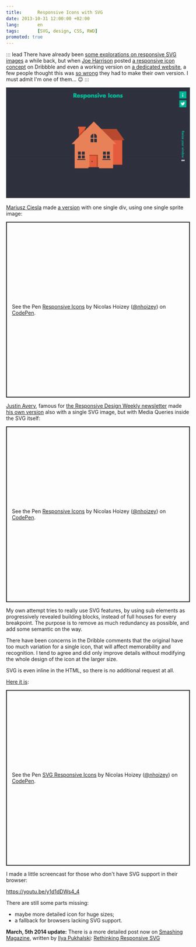 ```yaml
---
title:      Responsive Icons with SVG
date: 2013-10-31 12:00:00 +02:00
lang:       en
tags:       [SVG, design, CSS, RWD]
promoted: true
---
```


::: lead
There have already been [some explorations on responsive SVG images](http://blog.cloudfour.com/media-queries-in-svg-images/) a while back, but when [Joe Harrison](http://www.joeharrison.co.uk/) posted [a responsive icon concept](http://dribbble.com/shots/1290195-New-Project-Responsive-Icons) on Dribbble and even a working version on [a dedicated website](http://responsiveicons.co.uk/), a few people thought this was [so wrong](http://xkcd.com/386/) they had to make their own version. I must admit I'm one of them… 😉
:::

![A screenshot of the Responsive Icons site](responsive-icons.png)

[Mariusz Ciesla](http://mariusz.cc/) made [a version](https://codepen.io/mariusz/pen/azBne) with one single div, using one single sprite image:

<p class="codepen" data-height="480" data-theme-id="2148" data-default-tab="result" data-user="nhoizey" data-slug-hash="mRLLzg" data-preview="true" style="height: 480px; box-sizing: border-box; display: flex; align-items: center; justify-content: center; border: 2px solid; margin: 1em 0; padding: 1em;" data-pen-title="Responsive Icons">
  <span>See the Pen <a href="https://codepen.io/nhoizey/pen/mRLLzg">
  Responsive Icons</a> by Nicolas Hoizey (<a href="https://codepen.io/nhoizey">@nhoizey</a>)
  on <a href="https://codepen.io">CodePen</a>.</span>
</p>
<script async src="https://cpwebassets.codepen.io/assets/embed/ei.js"></script>

[Justin Avery](http://justinavery.me/), famous for [the Responsive Design Weekly newsletter](http://responsivedesignweekly.com/) made [his own version](http://responsivedesign.is/articles/responsive-icons) also with a single SVG image, but with Media Queries inside the SVG itself:

<p class="codepen" data-height="480" data-theme-id="2148" data-default-tab="result" data-user="nhoizey" data-slug-hash="mRLLzg" data-preview="true" style="height: 480px; box-sizing: border-box; display: flex; align-items: center; justify-content: center; border: 2px solid; margin: 1em 0; padding: 1em;" data-pen-title="Responsive Icons">
  <span>See the Pen <a href="https://codepen.io/nhoizey/pen/mRLLzg">
  Responsive Icons</a> by Nicolas Hoizey (<a href="https://codepen.io/nhoizey">@nhoizey</a>)
  on <a href="https://codepen.io">CodePen</a>.</span>
</p>
<script async src="https://cpwebassets.codepen.io/assets/embed/ei.js"></script>

My own attempt tries to really use SVG features, by using sub elements as progressively revealed building blocks, instead of full houses for every breakpoint. The purpose is to remove as much redundancy as possible, and add some semantic on the way.

There have been concerns in the Dribble comments that the original have too much variation for a single icon, that will affect memorability and recognition. I tend to agree and did only improve details without modifying the whole design of the icon at the larger size.

SVG is even inline in the HTML, so there is no additional request at all.

[Here it is](https://codepen.io/nhoizey/pen/ICJvA):

<p class="codepen" data-height="480" data-theme-id="2148" data-default-tab="result" data-user="nhoizey" data-slug-hash="ICJvA" data-preview="true" style="height: 480px; box-sizing: border-box; display: flex; align-items: center; justify-content: center; border: 2px solid; margin: 1em 0; padding: 1em;" data-pen-title="SVG Responsive Icons">
  <span>See the Pen <a href="https://codepen.io/nhoizey/pen/ICJvA">
  SVG Responsive Icons</a> by Nicolas Hoizey (<a href="https://codepen.io/nhoizey">@nhoizey</a>)
  on <a href="https://codepen.io">CodePen</a>.</span>
</p>
<script async src="https://cpwebassets.codepen.io/assets/embed/ei.js"></script>

I made a little screencast for those who don't have SVG support in their browser:

https://youtu.be/y1d1dDWs4_4

There are still some parts missing:

- maybe more detailed icon for huge sizes;
- a fallback for browsers lacking SVG support.

**March, 5th 2014 update:** There is a more detailed post now on [Smashing Magazine](http://smashingmagazine.com/), written by [Ilya Pukhalski](http://blog.pukhalski.com/): [Rethinking Responsive SVG](http://coding.smashingmagazine.com/2014/03/05/rethinking-responsive-svg/)
